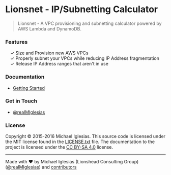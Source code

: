 # Lionsnet - IP/Subnetting Calculator

> Lionsnet - A VPC provisioning and subnetting calculator
> powered by AWS Lambda and DynamoDB.


### Features

&nbsp; &nbsp; ✓ Size and Provision new AWS VPCs<br>
&nbsp; &nbsp; ✓ Properly subnet your VPCs while reducing IP Address fragmentation<br>
&nbsp; &nbsp; ✓ Release IP Address ranges that aren't in use<br>

### Documentation

* [Getting Started](docs/getting-started.md)


### Get in Touch

* [@realMIglesias](https://twitter.com/realMIglesias)


### License

Copyright © 2015-2016 Michael Iglesias. This source code is licensed under the MIT license found in
the [LICENSE.txt](https://github.com/Lionshead-io/lionsnet-subnetting-calculator-serverless-aws/blob/master/LICENSE.txt) file.
The documentation to the project is licensed under the [CC BY-SA 4.0](http://creativecommons.org/licenses/by-sa/4.0/)
license.


---
Made with ♥ by Michael Iglesias (Lionshead Consulting Group) ([@realMIglesias](https://twitter.com/realMIglesias)) and [contributors](https://github.com/Lionshead-io/lionsnet-subnetting-calculator-serverless-aws/graphs/contributors)
